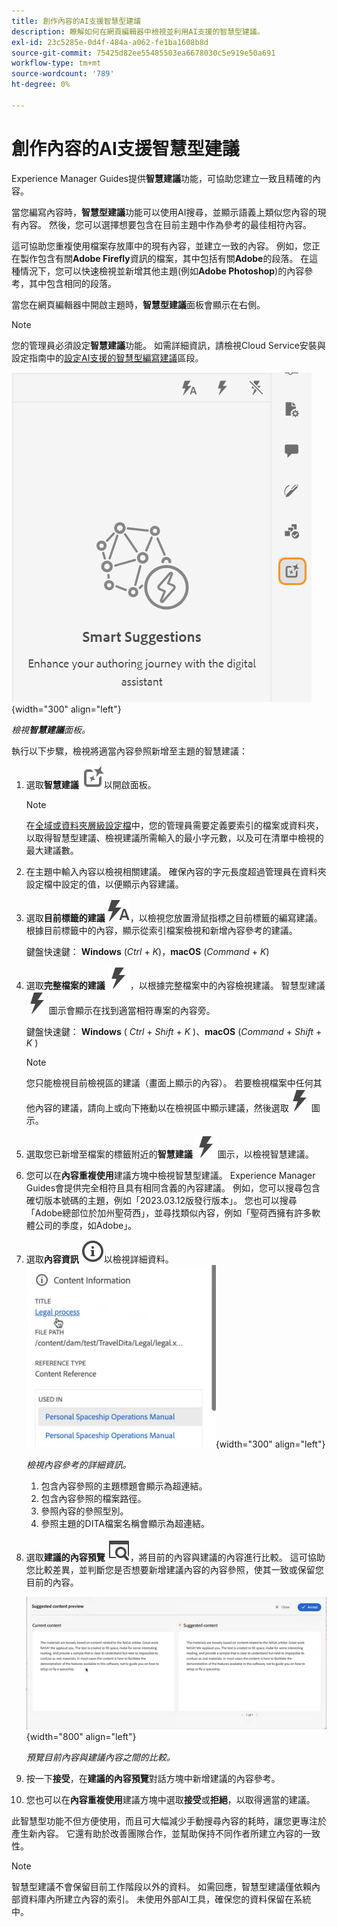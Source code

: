 ```yaml
---
title: 創作內容的AI支援智慧型建議
description: 瞭解如何在網頁編輯器中檢視並利用AI支援的智慧型建議。
exl-id: 23c5285e-0d4f-484a-a062-fe1ba1608b8d
source-git-commit: 75425d82ee55485503ea6678030c5e919e50a691
workflow-type: tm+mt
source-wordcount: '789'
ht-degree: 0%

---
```


# 創作內容的AI支援智慧型建議

Experience Manager Guides提供&#x200B;**智慧建議**&#x200B;功能，可協助您建立一致且精確的內容。

當您編寫內容時，**智慧型建議**&#x200B;功能可以使用AI搜尋，並顯示語義上類似您內容的現有內容。 然後，您可以選擇想要包含在目前主題中作為參考的最佳相符內容。

這可協助您重複使用檔案存放庫中的現有內容，並建立一致的內容。 例如，您正在製作包含有關&#x200B;**Adobe Firefly**&#x200B;資訊的檔案，其中包括有關&#x200B;**Adobe**&#x200B;的段落。 在這種情況下，您可以快速檢視並新增其他主題(例如&#x200B;**Adobe Photoshop**)的內容參考，其中包含相同的段落。





當您在網頁編輯器中開啟主題時，**智慧型建議**&#x200B;面板會顯示在右側。

>[!NOTE]
>
> 您的管理員必須設定&#x200B;**智慧建議**&#x200B;功能。 如需詳細資訊，請檢視Cloud Service安裝與設定指南中的[設定AI支援的智慧型編寫建議](../cs-install-guide/conf-smart-suggestions.md)區段。

![智慧型建議面板](images/smart-suggestions-panel.png){width="300" align="left"}

*檢視&#x200B;**智慧建議**面板。*

執行以下步驟，檢視將適當內容參照新增至主題的智慧建議：

1. 選取&#x200B;**智慧建議** ![智慧建議圖示](images/smart-suggestions-icon.svg)以開啟面板。



   >[!NOTE]
   >
   > 在[全域或資料夾層級設定檔](../cs-install-guide/conf-folder-level.md#conf-ai-smart-suggestions)中，您的管理員需要定義要索引的檔案或資料夾，以取得智慧型建議、檢視建議所需輸入的最小字元數，以及可在清單中檢視的最大建議數。

1. 在主題中輸入內容以檢視相關建議。 確保內容的字元長度超過管理員在資料夾設定檔中設定的值，以便顯示內容建議。

1. 選取&#x200B;**目前標籤的建議** ![智慧建議目前標籤圖示](images/smart-suggestions-current-tag-icon.svg)，以檢視您放置滑鼠指標之目前標籤的編寫建議。  根據目前標籤中的內容，顯示從索引檔案檢視和新增內容參考的建議。

   鍵盤快速鍵： **Windows** (*Ctrl* + *K*)，**macOS** (*Command* + *K*)
1. 選取&#x200B;**完整檔案的建議** ![智慧型建議完整檔案圖示](images/smart-suggestions-complete-document-icon.svg)，以根據完整檔案中的內容檢視建議。  智慧型建議![智慧型建議圖示](images/smart-suggestions-complete-document-icon.svg)圖示會顯示在找到適當相符專案的內容旁。

   鍵盤快速鍵： **Windows** ( *Ctrl* + *Shift* + *K* )、**macOS** (*Command* + *Shift* + *K* )

   >[!NOTE]
   >
   > 您只能檢視目前檢視區的建議（畫面上顯示的內容）。 若要檢視檔案中任何其他內容的建議，請向上或向下捲動以在檢視區中顯示建議，然後選取![智慧型建議圖示](images/smart-suggestions-complete-document-icon.svg)圖示。

1. 選取您已新增至檔案的標籤附近的&#x200B;**智慧建議** ![智慧建議圖示](images/smart-suggestions-complete-document-icon.svg)圖示，以檢視智慧建議。
1. 您可以在&#x200B;**內容重複使用**&#x200B;建議方塊中檢視智慧型建議。  Experience Manager Guides會提供完全相符且具有相同含義的內容建議。 例如，您可以搜尋包含確切版本號碼的主題，例如「2023.03.12版發行版本」。 您也可以搜尋「Adobe總部位於加州聖荷西」，並尋找類似內容，例如「聖荷西擁有許多軟體公司的季度，如Adobe」。
1. 選取&#x200B;**內容資訊** ![內容資訊](images/smart-suggestions-content-info-icon.svg)以檢視詳細資料。
   ![內容資訊面板](images/smart-suggestions-content-information.png){width="300" align="left"}

   *檢視內容參考的詳細資訊。*

   1. 包含內容參照的主題標題會顯示為超連結。
   1. 包含內容參照的檔案路徑。
   1. 參照內容的參照型別。
   1. 參照主題的DITA檔案名稱會顯示為超連結。
1. 選取&#x200B;**建議的內容預覽** ![智慧建議預覽圖示](images/smart-suggestions-preview-icon.svg)，將目前的內容與建議的內容進行比較。 這可協助您比較差異，並判斷您是否想要新增建議內容的內容參照，使其一致或保留您目前的內容。

   ![建議的內容預覽](images/smart-suggestions-suggested-content-preview.png){width="800" align="left"}

   *預覽目前內容與建議內容之間的比較。*

1. 按一下&#x200B;**接受**，在&#x200B;**建議的內容預覽**&#x200B;對話方塊中新增建議的內容參考。
1. 您也可以在&#x200B;**內容重複使用**&#x200B;建議方塊中選取&#x200B;**接受**&#x200B;或&#x200B;**拒絕**，以取得適當的建議。


此智慧型功能不但方便使用，而且可大幅減少手動搜尋內容的耗時，讓您更專注於產生新內容。 它還有助於改善團隊合作，並幫助保持不同作者所建立內容的一致性。

>[!NOTE]
>
>智慧型建議不會保留目前工作階段以外的資料。 如需回應，智慧型建議僅依賴內部資料庫內所建立內容的索引。 未使用外部AI工具，確保您的資料保留在系統中。
